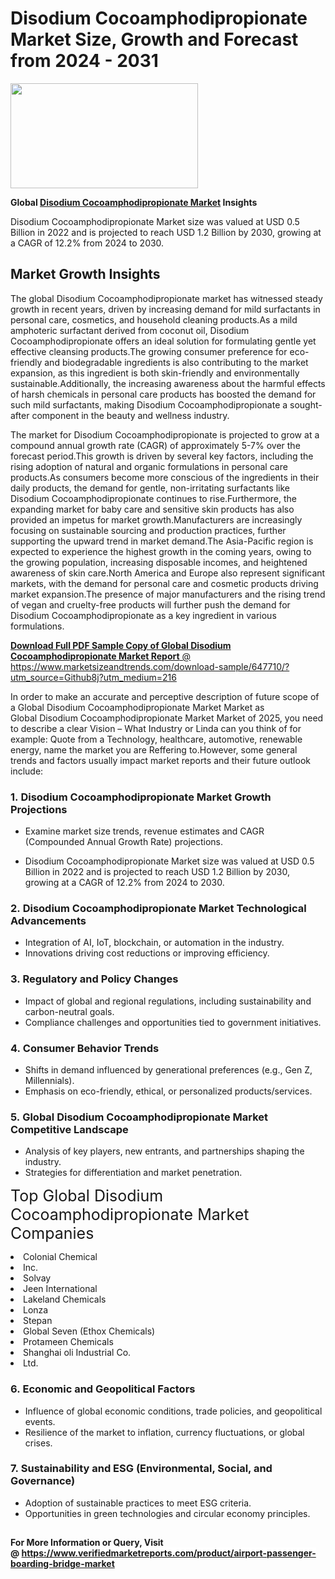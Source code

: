 <H1>Disodium Cocoamphodipropionate Market Size, Growth and Forecast from 2024 - 2031</H1><img class="aligncenter size-medium wp-image-584254" src="https://thirdeyenews.in/wp-content/uploads/2024/09/Global-Market-Research-300x168.jpeg" alt="" width="300" height="168" /><p><strong>Global&nbsp;<a href="https://www.marketsizeandtrends.com/download-sample/647710/?utm_source=Github8j?utm_medium=216">Disodium Cocoamphodipropionate Market</a> Insights</strong></p><p>Disodium Cocoamphodipropionate Market size was valued at USD 0.5 Billion in 2022 and is projected to reach USD 1.2 Billion by 2030, growing at a CAGR of 12.2% from 2024 to 2030.</p><p><h2>Market Growth Insights</h2> <p>The global Disodium Cocoamphodipropionate market has witnessed steady growth in recent years, driven by increasing demand for mild surfactants in personal care, cosmetics, and household cleaning products.As a mild amphoteric surfactant derived from coconut oil, Disodium Cocoamphodipropionate offers an ideal solution for formulating gentle yet effective cleansing products.The growing consumer preference for eco-friendly and biodegradable ingredients is also contributing to the market expansion, as this ingredient is both skin-friendly and environmentally sustainable.Additionally, the increasing awareness about the harmful effects of harsh chemicals in personal care products has boosted the demand for such mild surfactants, making Disodium Cocoamphodipropionate a sought-after component in the beauty and wellness industry.</p> <p><a href="#"></a></p> <p>The market for Disodium Cocoamphodipropionate is projected to grow at a compound annual growth rate (CAGR) of approximately 5-7% over the forecast period.This growth is driven by several key factors, including the rising adoption of natural and organic formulations in personal care products.As consumers become more conscious of the ingredients in their daily products, the demand for gentle, non-irritating surfactants like Disodium Cocoamphodipropionate continues to rise.Furthermore, the expanding market for baby care and sensitive skin products has also provided an impetus for market growth.Manufacturers are increasingly focusing on sustainable sourcing and production practices, further supporting the upward trend in market demand.The Asia-Pacific region is expected to experience the highest growth in the coming years, owing to the growing population, increasing disposable incomes, and heightened awareness of skin care.North America and Europe also represent significant markets, with the demand for personal care and cosmetic products driving market expansion.The presence of major manufacturers and the rising trend of vegan and cruelty-free products will further push the demand for Disodium Cocoamphodipropionate as a key ingredient in various formulations.</p> <p><a href="#"></p><p><span class=""><strong>Download Full PDF Sample Copy of Global Disodium Cocoamphodipropionate Market Report</strong> @ <a href="https://www.marketsizeandtrends.com/download-sample/647710/?utm_source=Github8j?utm_medium=216" target="_blank">https://www.marketsizeandtrends.com/download-sample/647710/?utm_source=Github8j?utm_medium=216</a></span></p><p>In order to make an accurate and perceptive description of future scope of a Global&nbsp;Disodium Cocoamphodipropionate Market Market as Global&nbsp;Disodium Cocoamphodipropionate Market Market of 2025, you need to describe a clear Vision &ndash; What Industry or Linda can you think of for example: Quote from a Technology, healthcare, automotive, renewable energy, name the market you are Reffering to.However, some general trends and factors usually impact market reports and their future outlook include:</p><h3>1.&nbsp;<strong>Disodium Cocoamphodipropionate Market Growth Projections</strong></h3><ul><li>Examine market size trends, revenue estimates and CAGR (Compounded Annual Growth Rate) projections.</li><li><p>Disodium Cocoamphodipropionate Market size was valued at USD 0.5 Billion in 2022 and is projected to reach USD 1.2 Billion by 2030, growing at a CAGR of 12.2% from 2024 to 2030.</p></li></ul><h3>2.&nbsp;<strong>Disodium Cocoamphodipropionate Market Technological Advancements</strong></h3><ul><li>Integration of AI, IoT, blockchain, or automation in the industry.</li><li>Innovations driving cost reductions or improving efficiency.</li></ul><h3>3.&nbsp;<strong>Regulatory and Policy Changes</strong></h3><ul><li>Impact of global and regional regulations, including sustainability and carbon-neutral goals.</li><li>Compliance challenges and opportunities tied to government initiatives.</li></ul><h3>4.&nbsp;<strong>Consumer Behavior Trends</strong></h3><ul><li>Shifts in demand influenced by generational preferences (e.g., Gen Z, Millennials).</li><li>Emphasis on eco-friendly, ethical, or personalized products/services.</li></ul><h3>5.&nbsp;<strong>Global Disodium Cocoamphodipropionate Market Competitive Landscape</strong></h3><ul><li>Analysis of key players, new entrants, and partnerships shaping the industry.</li><li>Strategies for differentiation and market penetration.</li></ul><p data-pm-slice="1 1 []"><span style="color: inherit; font-family: inherit; font-size: 25px;">Top Global Disodium Cocoamphodipropionate Market Companies</span></p><div class="" data-test-id=""><p><li>Colonial Chemical</li><li> Inc.</li><li> Solvay</li><li> Jeen International</li><li> Lakeland Chemicals</li><li> Lonza</li><li> Stepan</li><li> Global Seven (Ethox Chemicals)</li><li> Protameen Chemicals</li><li> Shanghai oli Industrial Co.</li><li> Ltd.</li></p></div><h3>6.&nbsp;<strong>Economic and Geopolitical Factors</strong></h3><ul><li>Influence of global economic conditions, trade policies, and geopolitical events.</li><li>Resilience of the market to inflation, currency fluctuations, or global crises.</li></ul><h3>7.&nbsp;<strong>Sustainability and ESG (Environmental, Social, and Governance)</strong></h3><ul><li>Adoption of sustainable practices to meet ESG criteria.</li><li>Opportunities in green technologies and circular economy principles.</li></ul><h2><strong style="font-size: 14px;">For More Information or Query, Visit @&nbsp;</strong><a style="background-color: #ffffff; font-size: 14px;" href="https://www.marketsizeandtrends.com/report/disodium-cocoamphodipropionate-market/" target="_blank">https://www.verifiedmarketreports.com/product/airport-passenger-boarding-bridge-market</a></h2>